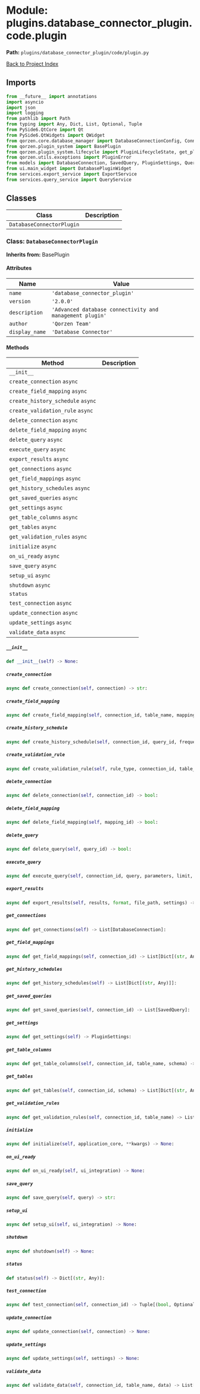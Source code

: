 # Module: plugins.database_connector_plugin.code.plugin

**Path:** `plugins/database_connector_plugin/code/plugin.py`

[Back to Project Index](../../../../index.md)

## Imports
```python
from __future__ import annotations
import asyncio
import json
import logging
from pathlib import Path
from typing import Any, Dict, List, Optional, Tuple
from PySide6.QtCore import Qt
from PySide6.QtWidgets import QWidget
from qorzen.core.database_manager import DatabaseConnectionConfig, ConnectionType
from qorzen.plugin_system import BasePlugin
from qorzen.plugin_system.lifecycle import PluginLifecycleState, get_plugin_state, set_plugin_state, signal_ui_ready
from qorzen.utils.exceptions import PluginError
from models import DatabaseConnection, SavedQuery, PluginSettings, QueryResult, FieldMapping, ValidationRule, HistorySchedule, ExportSettings, ExportFormat
from ui.main_widget import DatabasePluginWidget
from services.export_service import ExportService
from services.query_service import QueryService
```

## Classes

| Class | Description |
| --- | --- |
| `DatabaseConnectorPlugin` |  |

### Class: `DatabaseConnectorPlugin`
**Inherits from:** BasePlugin

#### Attributes

| Name | Value |
| --- | --- |
| `name` | `'database_connector_plugin'` |
| `version` | `'2.0.0'` |
| `description` | `'Advanced database connectivity and management plugin'` |
| `author` | `'Qorzen Team'` |
| `display_name` | `'Database Connector'` |

#### Methods

| Method | Description |
| --- | --- |
| `__init__` |  |
| `create_connection` `async` |  |
| `create_field_mapping` `async` |  |
| `create_history_schedule` `async` |  |
| `create_validation_rule` `async` |  |
| `delete_connection` `async` |  |
| `delete_field_mapping` `async` |  |
| `delete_query` `async` |  |
| `execute_query` `async` |  |
| `export_results` `async` |  |
| `get_connections` `async` |  |
| `get_field_mappings` `async` |  |
| `get_history_schedules` `async` |  |
| `get_saved_queries` `async` |  |
| `get_settings` `async` |  |
| `get_table_columns` `async` |  |
| `get_tables` `async` |  |
| `get_validation_rules` `async` |  |
| `initialize` `async` |  |
| `on_ui_ready` `async` |  |
| `save_query` `async` |  |
| `setup_ui` `async` |  |
| `shutdown` `async` |  |
| `status` |  |
| `test_connection` `async` |  |
| `update_connection` `async` |  |
| `update_settings` `async` |  |
| `validate_data` `async` |  |

##### `__init__`
```python
def __init__(self) -> None:
```

##### `create_connection`
```python
async def create_connection(self, connection) -> str:
```

##### `create_field_mapping`
```python
async def create_field_mapping(self, connection_id, table_name, mappings, description) -> Dict[(str, Any)]:
```

##### `create_history_schedule`
```python
async def create_history_schedule(self, connection_id, query_id, frequency, name, description, retention_days) -> Dict[(str, Any)]:
```

##### `create_validation_rule`
```python
async def create_validation_rule(self, rule_type, connection_id, table_name, field_name, parameters, error_message, name, description) -> Dict[(str, Any)]:
```

##### `delete_connection`
```python
async def delete_connection(self, connection_id) -> bool:
```

##### `delete_field_mapping`
```python
async def delete_field_mapping(self, mapping_id) -> bool:
```

##### `delete_query`
```python
async def delete_query(self, query_id) -> bool:
```

##### `execute_query`
```python
async def execute_query(self, connection_id, query, parameters, limit, apply_mapping) -> QueryResult:
```

##### `export_results`
```python
async def export_results(self, results, format, file_path, settings) -> str:
```

##### `get_connections`
```python
async def get_connections(self) -> List[DatabaseConnection]:
```

##### `get_field_mappings`
```python
async def get_field_mappings(self, connection_id) -> List[Dict[(str, Any)]]:
```

##### `get_history_schedules`
```python
async def get_history_schedules(self) -> List[Dict[(str, Any)]]:
```

##### `get_saved_queries`
```python
async def get_saved_queries(self, connection_id) -> List[SavedQuery]:
```

##### `get_settings`
```python
async def get_settings(self) -> PluginSettings:
```

##### `get_table_columns`
```python
async def get_table_columns(self, connection_id, table_name, schema) -> List[Dict[(str, Any)]]:
```

##### `get_tables`
```python
async def get_tables(self, connection_id, schema) -> List[Dict[(str, Any)]]:
```

##### `get_validation_rules`
```python
async def get_validation_rules(self, connection_id, table_name) -> List[Dict[(str, Any)]]:
```

##### `initialize`
```python
async def initialize(self, application_core, **kwargs) -> None:
```

##### `on_ui_ready`
```python
async def on_ui_ready(self, ui_integration) -> None:
```

##### `save_query`
```python
async def save_query(self, query) -> str:
```

##### `setup_ui`
```python
async def setup_ui(self, ui_integration) -> None:
```

##### `shutdown`
```python
async def shutdown(self) -> None:
```

##### `status`
```python
def status(self) -> Dict[(str, Any)]:
```

##### `test_connection`
```python
async def test_connection(self, connection_id) -> Tuple[(bool, Optional[str])]:
```

##### `update_connection`
```python
async def update_connection(self, connection) -> None:
```

##### `update_settings`
```python
async def update_settings(self, settings) -> None:
```

##### `validate_data`
```python
async def validate_data(self, connection_id, table_name, data) -> List[Dict[(str, Any)]]:
```
